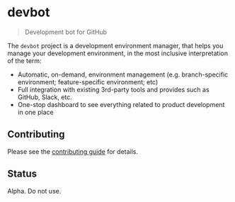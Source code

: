# devbot

> Development bot for GitHub

The `devbot` project is a development environment manager, that helps you manage your development environment, in the
most inclusive interpretation of the term:

* Automatic, on-demand, environment management (e.g. branch-specific environment; feature-specific environment; etc)
* Full integration with existing 3rd-party tools and provides such as GitHub, Slack, etc.
* One-stop dashboard to see everything related to product development in one place

## Contributing

Please see the [contributing guide](.github/CONTRIBUTING.md) for details.

## Status

Alpha. Do not use.
